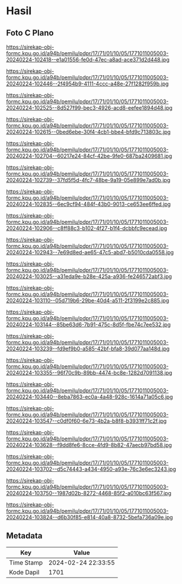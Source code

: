 # Hasil

## Foto C Plano

https://sirekap-obj-formc.kpu.go.id/a94b/pemilu/pdpr/17/71/01/10/05/1771011005003-20240224-102418--e1a01556-fe0d-47ec-a8ad-ace371d2d448.jpg

https://sirekap-obj-formc.kpu.go.id/a94b/pemilu/pdpr/17/71/01/10/05/1771011005003-20240224-102446--2f4954b9-4111-4ccc-a48e-27f1282f959b.jpg

https://sirekap-obj-formc.kpu.go.id/a94b/pemilu/pdpr/17/71/01/10/05/1771011005003-20240224-102525--8d527f99-bec3-4926-acd8-eefee1894d48.jpg

https://sirekap-obj-formc.kpu.go.id/a94b/pemilu/pdpr/17/71/01/10/05/1771011005003-20240224-102615--0bed6ebe-30f4-4cb1-bbe4-bfd9c713803c.jpg

https://sirekap-obj-formc.kpu.go.id/a94b/pemilu/pdpr/17/71/01/10/05/1771011005003-20240224-102704--60217e24-84cf-42be-9fe0-687ba2409681.jpg

https://sirekap-obj-formc.kpu.go.id/a94b/pemilu/pdpr/17/71/01/10/05/1771011005003-20240224-102739--37fd5f5d-4fc7-48be-9a19-05e899e7ad0b.jpg

https://sirekap-obj-formc.kpu.go.id/a94b/pemilu/pdpr/17/71/01/10/05/1771011005003-20240224-102835--6ec9cf94-484f-43b0-9013-ce653ee6ffed.jpg

https://sirekap-obj-formc.kpu.go.id/a94b/pemilu/pdpr/17/71/01/10/05/1771011005003-20240224-102906--c8ff88c3-b102-4f27-b1f4-dcbbfc9ecead.jpg

https://sirekap-obj-formc.kpu.go.id/a94b/pemilu/pdpr/17/71/01/10/05/1771011005003-20240224-102943--7e69d8ed-ae65-47c5-abd7-b5010cda0558.jpg

https://sirekap-obj-formc.kpu.go.id/a94b/pemilu/pdpr/17/71/01/10/05/1771011005003-20240224-103025--a31eda9e-b28e-425a-a936-fe246572abf3.jpg

https://sirekap-obj-formc.kpu.go.id/a94b/pemilu/pdpr/17/71/01/10/05/1771011005003-20240224-103110--05d719b6-29be-40d4-a511-2f3199e2c885.jpg

https://sirekap-obj-formc.kpu.go.id/a94b/pemilu/pdpr/17/71/01/10/05/1771011005003-20240224-103144--85be63d6-7b91-475c-8d5f-fbe74c7ee532.jpg

https://sirekap-obj-formc.kpu.go.id/a94b/pemilu/pdpr/17/71/01/10/05/1771011005003-20240224-103239--fd9ef9b0-a585-42bf-bfa8-39d077aa148d.jpg

https://sirekap-obj-formc.kpu.go.id/a94b/pemilu/pdpr/17/71/01/10/05/1771011005003-20240224-103355--96f70c9b-89bb-4474-bc8e-1282d7091138.jpg

https://sirekap-obj-formc.kpu.go.id/a94b/pemilu/pdpr/17/71/01/10/05/1771011005003-20240224-103440--8eba7863-ec0a-4a48-928c-1614a71a05c6.jpg

https://sirekap-obj-formc.kpu.go.id/a94b/pemilu/pdpr/17/71/01/10/05/1771011005003-20240224-103547--c0df0f60-6e73-4b2a-b8f8-b3931ff71c2f.jpg

https://sirekap-obj-formc.kpu.go.id/a94b/pemilu/pdpr/17/71/01/10/05/1771011005003-20240224-103628--f9dd8fe6-8cce-4fd9-8b82-47aecb97bd58.jpg

https://sirekap-obj-formc.kpu.go.id/a94b/pemilu/pdpr/17/71/01/10/05/1771011005003-20240224-103702--d5c74443-a434-4950-a93e-76c3e6ec3243.jpg

https://sirekap-obj-formc.kpu.go.id/a94b/pemilu/pdpr/17/71/01/10/05/1771011005003-20240224-103750--1987d02b-8272-4468-85f2-a010bc63f567.jpg

https://sirekap-obj-formc.kpu.go.id/a94b/pemilu/pdpr/17/71/01/10/05/1771011005003-20240224-103824--d6b30f85-e814-40a8-8732-5befa736a09e.jpg


## Metadata

| Key        | Value               |
| ---------- | ------------------- |
| Time Stamp | 2024-02-24 22:33:55 |
| Kode Dapil | 1701                |



